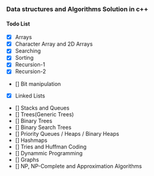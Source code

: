 ### Data structures and Algorithms Solution in c++

#### Todo List
- [x] Arrays
- [x] Character Array and 2D Arrays
- [x] Searching
- [x] Sorting
- [x] Recursion-1
- [x] Recursion-2
- [] Bit manipulation
- [x] Linked Lists
- [] Stacks and Queues
- [] Trees(Generic Trees)
- [] Binary Trees
- [] Binary Search Trees
- [] Priority Queues / Heaps / Binary Heaps
- [] Hashmaps
- [] Tries and Huffman Coding
- [] Dynammic Programming
- [] Graphs
- [] NP, NP-Complete and Approximation Algorithms
